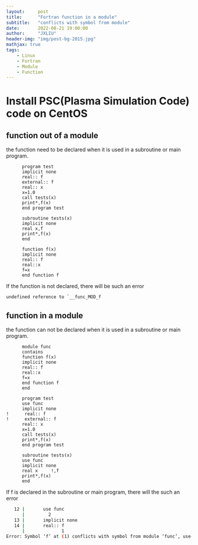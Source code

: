 ```yaml
---
layout:     post
title:      "Fortran function in a module"
subtitle:   "conflicts with symbol from module"
date:       2022-08-21 19:00:00
author:     "JXLIU"
header-img: "img/post-bg-2015.jpg"
mathjax: true
tags:
    - Linux
    - Fortran
    - Module
    - Function
---
```


# Install PSC(Plasma Simulation Code) code on CentOS

## function out of a module 

the function need to be declared when it is used in a subroutine or main program.

```Fortran
      program test
      implicit none
      real:: f
      external:: f
      real:: x
      x=1.0
      call tests(x)
      print*,f(x)
      end program test

      subroutine tests(x)
      implicit none
      real x,f
      print*,f(x)
      end

      function f(x)
      implicit none
      real:: f
      real::x
      f=x
      end function f
```

If the function is not declared, there will be such an error

```bash
undefined reference to `__func_MOD_f
```

## function in a module 

the function can not be declared when it is used in a subroutine or main program.

```Fortran
      module func
      contains
      function f(x)
      implicit none
      real:: f
      real::x
      f=x
      end function f
      end

      program test
      use func
      implicit none
!      real:: f
!      external:: f
      real:: x
      x=1.0
      call tests(x)
      print*,f(x)
      end program test

      subroutine tests(x)
      use func
      implicit none
      real x     !,f
      print*,f(x)
      end
```
If f is declared in the subroutine or main program, there will the such an error
```bash
   12 |       use func
      |         2     
   13 |       implicit none
   14 |       real:: f
      |              1
Error: Symbol ‘f’ at (1) conflicts with symbol from module ‘func’, use-associated at (2)
```
